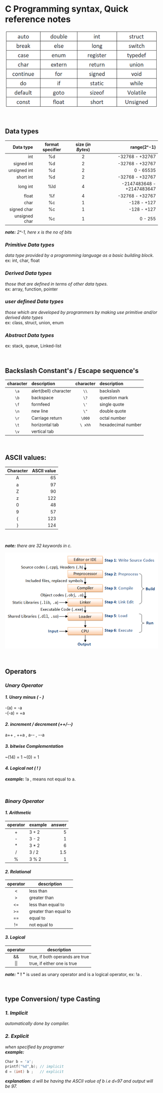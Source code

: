 # C Programming syntax, Quick reference notes 

![image](images/C-Keywords-1.1.png)


&nbsp;

## Data types

| Data type | format specifier | size (_in Bytes_) | range(2ˣ-1)  |
| ---:      |   :---:          | :---:             |          ---:|
|int        | %d               | 2                 | -32768  -  +32767|
|signed int | %d               | 2                 | -32768  -  +32767|
|unsigned int | %d             | 2                 | 0  -  65535|
|short int  | %d               | 2                 | -32768  -  +32767|
|long int   | %ld              | 4                 | -2147483648  -  +2147483647|
|float      | %f               | 4                 | -32768  -  +32767|
|char       | %c               | 1                 | -128  -  +127|
|signed char| %c               | 1                 | -128  -  +127|
|unsigned char| %c             | 1                 | 0  -  255|

_**note:** 2ˣ-1, here x is the no of bits_ 

### ***Primitive Data types***
*data type provided by a programming language as a basic building block.*
<br/>ex: int, char, float

### ***Derived Data types***
*those that are defined in terms of other data types.*
<br/>ex: array, function, pointer

### ***user defined Data types***
*those which are developed by programmers by making use primitive and/or derived data types*
<br/>ex: class, struct, union, enum

### ***Abstract Data types***
ex: stack, queue, Linked-list


&nbsp;

## Backslash Constant's / Escape sequence's
| character | description           | character | description           | 
|:---:      |                   :---| :---:     |                   :---|
| ```\a```        | alert(bell) character | ```\\```        | backslash             |
| ```\b```        | backspace             | ```\?```        | question mark         |
| ```\f```        | formfeed              | ```\'```        | single quote          |
| ```\n```        | new line              | ```\"```        | double quote          |
| ```\r```        | Carriage return       | ```\000```      | octal number          |
| ```\t```        | horizontal tab        | ```\ xhh```     | hexadecimal number    |
| ```\v```        | vertical tab          |           |                       |


&nbsp;

## ASCII values:
| Character | ASCII value|
| :---:     |  ---:      |
|A | 65|
|a | 97|
|Z | 90|
|z | 122|
|0 | 48|
|9 | 57|
|{ | 123|
|} |124|


&nbsp;

_***note:*** there are 32 keywords in c._

![image](images/program_flow.png)


&nbsp;

## Operators

### ***Unary Operator***
#### ***1. Unary minus ( - )***
-(a)  = -a
<br/>-(-a) = +a

#### ***2. increment / decrement (++/--)***
a++ , ++a , a-- , --a

#### ***3. bitwise Complementation***
~(14)  = 1
~(0)   = 1

#### ***4. Logical not ( ! )***
***example:***  !a , means not equal to a. 


&nbsp;

### ***Binary Operator***

#### ***1. Arithmetic***
| operator | example | answer |
| :---:    |---------|    ---:|
| + | 3 + 2 | 5 |
| - | 3 - 2 | 1 |
| \* | 3 * 2 | 6 |
| / | 3 / 2 | 1.5 |
| % | 3 % 2 | 1 |

#### ***2. Relational***
| operator | description |
| :---:    |-------------|
| < | less than |
| > | greater than |
| <= | less than equal to |
| >= | greater than equal to |
| == | equal to |
| != | not equal to |

#### ***3. Logical***
| operator | description |
| :---:    |-------------|
| && | true, if both operands are true|
| \|\| | true, if either one is true|

***note:***  **" ! "**  is used as unary operator and is a logical operator, ex: !a  .


&nbsp;

## type Conversion/ type Casting
### ***1. Implicit***
*automatically done by compiler.*

### ***2. Explicit***
*when specified by programer*
<br/>***example:***
```C
Char b = 'a';
printf("%d",b); // implicit
d = (int) b ;   // explicit
```
***explanation:*** _d will be having the ASCII value of b i.e d=97 and output will be 97._


&nbsp;


